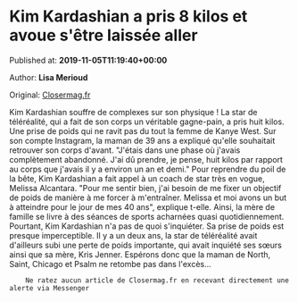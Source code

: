 
# Kim Kardashian a pris 8 kilos et avoue s'être laissée aller

Published at: **2019-11-05T11:19:40+00:00**

Author: **Lisa Merioud**

Original: [Closermag.fr](https://www.closermag.fr/people/kim-kardashian-a-pris-8-kilos-et-avoue-s-etre-laissee-aller-1044949)

Kim Kardashian souffre de complexes sur son physique ! La star de téléréalité, qui a fait de son corps un véritable gagne-pain, a pris huit kilos. Une prise de poids qui ne ravit pas du tout la femme de Kanye West. Sur son compte Instagram, la maman de 39 ans a expliqué qu'elle souhaitait retrouver son corps d'avant. "J'étais dans une phase où j'avais complètement abandonné. J'ai dû prendre, je pense, huit kilos par rapport au corps que j'avais il y a environ un an et demi."
Pour reprendre du poil de la bête, Kim Kardashian a fait appel à un coach de star très en vogue, Melissa Alcantara. "Pour me sentir bien, j'ai besoin de me fixer un objectif de poids de manière à me forcer à m'entraîner. Melissa et moi avons un but à atteindre pour le jour de mes 40 ans", explique t-elle. Ainsi, la mère de famille se livre à des séances de sports acharnées quasi quotidiennement.
Pourtant, Kim Kardashian n'a pas de quoi s'inquiéter. Sa prise de poids est presque imperceptible. Il y a un deux ans, la star de téléréalité avait d'ailleurs subi une perte de poids importante, qui avait inquiété ses sœurs ainsi que sa mère, Kris Jenner. Espérons donc que la maman de North, Saint, Chicago et Psalm ne retombe pas dans l'excès...

        Ne ratez aucun article de Closermag.fr en recevant directement une alerte via Messenger
      
